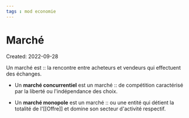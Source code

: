 ```yaml
---
tags : mod economie
---
```

# Marché
Created: 2022-09-28

Un marché est :: la rencontre entre acheteurs et vendeurs qui effectuent des échanges.
<!--SR:!2022-10-22,4,250-->


- Un **marché concurrentiel** est un marché :: de compétition caractérisé par la liberté ou l'indépendance des choix.
<!--SR:!2022-10-23,2,190-->

- Un **marché monopole** est un marché :: ou une entité qui détient la totalité de l'[[Offre]] et domine son secteur d'activité respectif.
<!--SR:!2023-01-26,56,230-->
